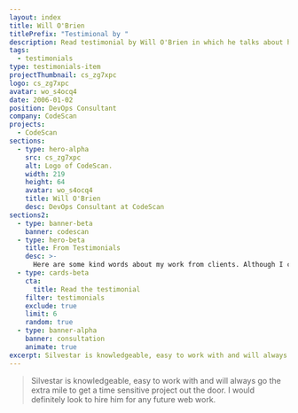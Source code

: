```yaml
---
layout: index
title: Will O'Brien
titlePrefix: "Testimional by "
description: Read testimonial by Will O'Brien in which he talks about his positive experience in working with Silvestar Bistrović.
tags:
  - testimonials
type: testimonials-item
projectThumbnail: cs_zg7xpc
logo: cs_zg7xpc
avatar: wo_s4ocq4
date: 2006-01-02
position: DevOps Consultant
company: CodeScan
projects:
  - CodeScan
sections:
  - type: hero-alpha
    src: cs_zg7xpc
    alt: Logo of CodeScan.
    width: 219
    height: 64
    avatar: wo_s4ocq4
    title: Will O'Brien
    desc: DevOps Consultant at CodeScan
sections2:
  - type: banner-beta
    banner: codescan
  - type: hero-beta
    title: From Testimonials
    desc: >-
      Here are some kind words about my work from clients. Although I collaborated with clients from more than 10 countries, most of them came from **The United States** and **Germany**.
  - type: cards-beta
    cta:
      title: Read the testimonial
    filter: testimonials
    exclude: true
    limit: 6
    random: true
  - type: banner-alpha
    banner: consultation
    animate: true
excerpt: Silvestar is knowledgeable, easy to work with and will always go the extra mile...
---
```


> Silvestar is knowledgeable, easy to work with and will always go the extra mile to get a time sensitive project out the door. I would definitely look to hire him for any future web work.
